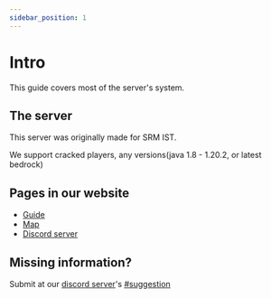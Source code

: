 ```yaml
---
sidebar_position: 1
---
```


# Intro

This guide covers most of the server's system.

## The server

This server was originally made for SRM IST.

We support cracked players, any versions(java 1.8 - 1.20.2, or latest bedrock)

## Pages in our website

- [Guide](http://dreamnity.ddns.net)
- [Map](http://dreamnity.ddns.net/map)
- [Discord server](http://dreamnity.ddns.net/invite)

## Missing information?

Submit at our [discord server](http://dreamnity.ddns.net/invite)'s [#suggestion](https://discord.com/channels/1159889022731161630/1160994024526712923)